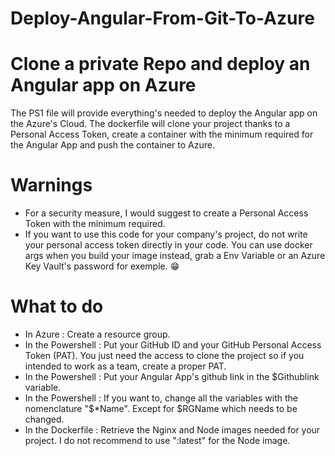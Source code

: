 # Deploy-Angular-From-Git-To-Azure

# Clone a private Repo and deploy an Angular app on Azure
The PS1 file will provide everything's needed to deploy the Angular app on the Azure's Cloud.
The dockerfile will clone your project thanks to a Personal Access Token, create a container with the minimum required for the Angular App and push the container to Azure.

# Warnings
- For a security measure, I would suggest to create a Personal Access Token with the minimum required.
- If you want to use this code for your company's project, do not write your personal access token directly in your code. 
You can use docker args when you build your image instead, grab a Env Variable or an Azure Key Vault's password for exemple. :grin:

# What to do
- In Azure : Create a resource group.
- In the Powershell : Put your GitHub ID and your GitHub Personal Access Token (PAT). You just need the access to clone the project so if you intended to work as a team, create a proper PAT. 
- In the Powershell : Put your Angular App's github link in the $Githublink variable.
- In the Powershell : If you want to, change all the variables with the nomenclature "$*Name". Except for $RGName which needs to be changed.
- In the Dockerfile : Retrieve the Nginx and Node images needed for your project. I do not recommend to use ":latest" for the Node image.
